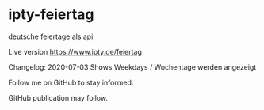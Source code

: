 # ipty-feiertag
 deutsche feiertage als api

Live version
https://www.ipty.de/feiertag

Changelog:
2020-07-03 Shows Weekdays / Wochentage werden angezeigt

Follow me on GitHub to stay informed.

GitHub publication may follow.

